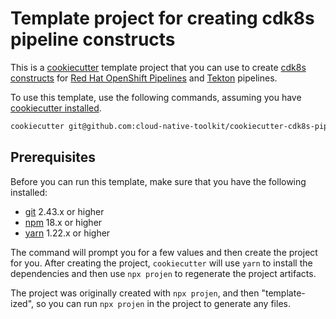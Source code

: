 # Template project for creating cdk8s pipeline constructs

This is a [cookiecutter](https://cookiecutter.readthedocs.io/en/stable/) template project that you
can use to create [cdk8s](https://cdk8s.io/)
[constructs](https://constructs.dev/search?cdk=cdk8s&sort=downloadsDesc&offset=0) for [Red Hat
OpenShift Pipelines](https://www.redhat.com/en/technologies/cloud-computing/openshift/pipelines) and
[Tekton](https://tekton.dev/docs/getting-started/) pipelines.

To use this template, use the following commands, assuming you have
[cookiecutter installed](https://cookiecutter.readthedocs.io/en/stable/README.html#installation).

```bash
cookiecutter git@github.com:cloud-native-toolkit/cookiecutter-cdk8s-pipeline.git
```

## Prerequisites

Before you can run this template, make sure that you have the following installed:

* [git](https://git-scm.com/book/en/v2/Getting-Started-Installing-Git) 2.43.x or higher
* [npm](https://docs.npmjs.com/downloading-and-installing-node-js-and-npm) 18.x or higher
* [yarn](https://yarnpkg.com/migration/overview#why-should-you-migrate) 1.22.x or higher

The command will prompt you for a few values and then create the project for you. After
creating the project, `cookiecutter` will use `yarn` to install the dependencies and then
use `npx projen` to regenerate the project artifacts.

The project was originally created with `npx projen`, and then "template-ized", so
you can run `npx projen` in the project to generate any files.
